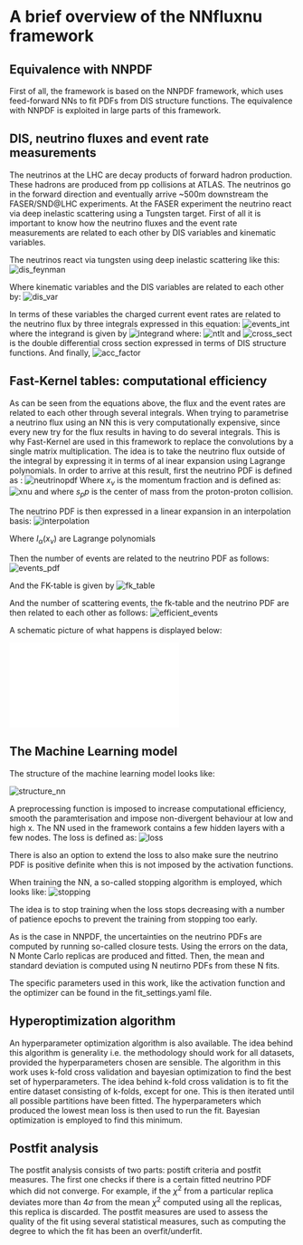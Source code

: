 # A brief overview of the NNfluxnu framework

## Equivalence with NNPDF
First of all, the framework is based on the NNPDF framework, which uses feed-forward NNs to fit PDFs from DIS structure functions. The equivalence with NNPDF is exploited in large parts of this framework.

## DIS, neutrino fluxes and event rate measurements
The neutrinos at the LHC are decay products of forward hadron production. These hadrons are produced from pp collisions at ATLAS. The neutrinos go in the forward direction and eventually arrive ~500m downstream the FASER/SND@LHC experiments. At the FASER experiment the neutrino react via deep inelastic scattering using a Tungsten target.
First of all it is important to know how the neutrino fluxes and the event rate measurements are related to each other by DIS variables and kinematic variables.

The neutrinos react via tungsten using deep inelastic scattering like this:
![dis_feynman](img/feynman_dis.png)

Where kinematic variables and the DIS variables are related to each other by:
![dis_var](img/dis_var.png)

In terms of these variables the charged current event rates are related to the neutrino flux by three integrals expressed in this equation:
![events_int](img/events_int.png)
where the integrand is given by
![integrand](img/integrand.png)
where:
![ntlt](img/ntlt.png)
and
![cross_sect](img/cross_sect.png)
is the double differential cross section expressed in terms of DIS structure functions. And finally,
![acc_factor](img/acc_factor.png)


## Fast-Kernel tables: computational efficiency
As can be seen from the equations above, the flux and the event rates are related to each other through several integrals. When trying to parametrise a neutrino flux using an NN this is very computationally expensive, since every new try for the flux results in having to do several integrals. This is why Fast-Kernel are used in this framework to replace the convolutions by a single matrix multiplication. The idea is to take the neutrino flux outside of the integral by expressing it in terms of al inear expansion using Lagrange polynomials. In order to arrive at this result, first the neutrino PDF is defined as :
![neutrinopdf](img/neutrinopdf.png)
Where $x_\nu$ is the momentum fraction and is defined as:
![xnu](img/xnu.png)
and where $s_pp$ is the center of mass from the proton-proton collision. 

The neutrino PDF is then expressed in a linear expansion in an interpolation basis:
![interpolation](img/interpolation.png)

Where $I_\alpha(x_\nu)$ are Lagrange polynomials

Then the number of events are related to the neutrino PDF as follows:
![events_pdf](img/events_pdf.png)

And the FK-table is given by
![fk_table](img/fk_table.png)

And the number of scattering events, the fk-table and the neutrino PDF are then related to each other as follows:
![efficient_events](img/efficient_events.png)

A schematic picture of what happens is displayed below:

![FK_table_visual](img/FK_table.pdf)

## The Machine Learning model
The structure of the machine learning model looks like:

![structure_nn](img/structure_nn.png)

A preprocessing function is imposed to increase computational efficiency, smooth the paramterisation and impose non-divergent behaviour at low and high x. The NN used in the framework contains a few hidden layers with a few nodes. The loss is defined as:
![loss](img/loss.png)

There is also an option to extend the loss to also make sure the neutrino PDF is positive definite when this is not imposed by the activation functions.

When training the NN, a so-called stopping algorithm is employed, which looks like:
![stopping](img/stopping.png)

The idea is to stop training when the loss stops decreasing with a number of patience epochs to prevent the training from stopping too early.

As is the case in NNPDF, the uncertainties on the neutrino PDFs are computed by running so-called closure tests. Using the errors on the data, N Monte Carlo replicas are produced and fitted. Then, the mean and standard deviation is computed using N neutirno PDFs from these N fits. 

The specific parameters used in this work, like the activation function and the optimizer can be found in the fit_settings.yaml file. 

## Hyperoptimization algorithm
An hyperparameter optimization algorithm is also available. The idea behind this algorithm is generality i.e. the methodology should work for all datasets, provided the hyperparameters chosen are sensible. The algorithm in this work uses k-fold cross validation and bayesian optimization to find the best set of hyperparameters. The idea behind k-fold cross validation is to fit the entire dataset consisting of k-folds, except for one. This is then iterated until all possible partitions have been fitted. The hyperparameters which produced the lowest mean loss is then used to run the fit. Bayesian optimization is employed to find this minimum.
## Postfit analysis
The postfit analysis consists of two parts: postift criteria and postfit measures. The first one checks if there is a certain fitted neutrino PDF which did not converge. For example, if the $\chi^2$ from a particular replica deviates more than 4$\sigma$ from the mean $\chi^2$ computed using all the replicas, this replica is discarded. The postfit measures are used to assess the quality of the fit using several statistical measures, such as computing the degree to which the fit has been an overfit/underfit. 


